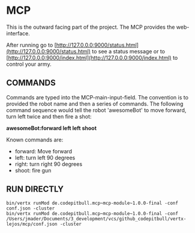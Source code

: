 # MCP #

This is the outward facing part of the project. The MCP provides the web-interface.

After running go to [http://127.0.0.0:9000/status.html](http://127.0.0.0:9000/status.html) to see a status message or to [http://127.0.0.0:9000/index.html](http://127.0.0.0:9000/index.html) to control your army.

## COMMANDS ##

Commands are typed into the MCP-main-input-field. The convention is to provided the robot name and then a series of commands. The following command sequence would tell the robot 'awesomeBot' to move forward, turn left twice and then fire a shot:

__awesomeBot:forward left left shoot__

Known commands are:

- forward: Move forward
- left: turn left 90 degrees
- right: turn right 90 degrees
- shoot: fire gun

## RUN DIRECTLY ##


```
bin/vertx runMod de.codepitbull.mcp~mcp-module~1.0.0-final -conf conf.json -cluster
bin/vertx runMod de.codepitbull.mcp~mcp-module~1.0.0-final -conf /Users/jmader/Documents/3_development/vcs/github_codepitbull/vertx-lejos/mcp/conf.json -cluster
```